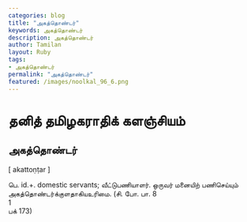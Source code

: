 ```yaml
---  
categories: blog  
title: "அகத்தொண்டர்"
keywords: அகத்தொண்டர்  
description: அகத்தொண்டர்
author: Tamilan  
layout: Ruby  
tags:     
- அகத்தொண்டர்
permalink: "அகத்தொண்டர்"  
featured: /images/noolkal_96_6.png  
--- 
```

# தனித் தமிழகராதிக் களஞ்சியம்
## அகத்தொண்டர்

[ akattoṇṭar ]  
  
பெ. id.+. domestic servants; வீட்டுபணியாளர். ஒருவர் மனையிற் பணிசெய்யும் அகத்தொண்டர்க்குளதாகியஉரிமை. (சி. போ. பா. 8  
1  
பக் 173)